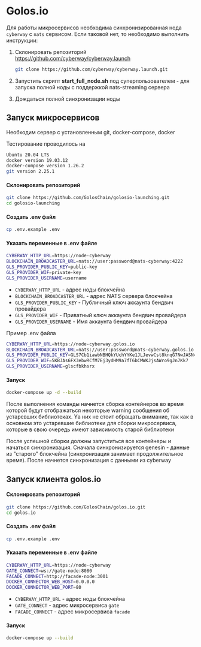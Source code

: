 # Golos.io

Для работы микросервисов необходима синхронизированная нода `cyberway` c `nats` сервисом. Если таковой нет, то необходимо выполнить инструкции:

1. Склонировать репозиторий https://github.com/cyberway/cyberway.launch

    ```bash
    git clone https://github.com/cyberway/cyberway.launch.git
    ```

2. Запустить скрипт **start_full_node.sh** под суперпользователем - для запуска полной ноды с поддержкой nats-streaming сервера

3. Дождаться полной синхронизации ноды

## Запуск микросервисов

Необходим сервер с установленным git, docker-compose, docker

Тестирование проводилось на

```bash
Ubuntu 20.04 LTS
docker version 19.03.12
docker-compose version 1.26.2
git version 2.25.1
```

#### Склонировать репозиторий

```bash
git clone https://github.com/GolosChain/golosio-launching.git
cd golosio-launching
```

#### Создать .env файл

```bash
cp .env.example .env
```

#### Указать переменные в .env файле

```bash
CYBERWAY_HTTP_URL=https://node-cyberway
BLOCKCHAIN_BROADCASTER_URL=nats://user:password@nats-cyberway:4222
GLS_PROVIDER_PUBLIC_KEY=public-key
GLS_PROVIDER_WIF=private-key
GLS_PROVIDER_USERNAME=username
```

-   `CYBERWAY_HTTP_URL` - адрес ноды блокчейна
-   `BLOCKCHAIN_BROADCASTER_URL` - адрес NATS сервера блокчейна
-   `GLS_PROVIDER_PUBLIC_KEY` - Публичный ключ аккаунта бендвич провайдера
-   `GLS_PROVIDER_WIF` - Приватный ключ аккаунта бендвич провайдера
-   `GLS_PROVIDER_USERNAME` - Имя аккаунта бендвич провайдера

Пример .env файла

```bash
CYBERWAY_HTTP_URL=https://node-cyberway.golos.io
BLOCKCHAIN_BROADCASTER_URL=nats://user:password@nats-cyberway.golos.io:4222
GLS_PROVIDER_PUBLIC_KEY=GLS7Cb1iawbNBHQkYUchYYKe1JLJevwCst8knqG7NwJASN4w3KNNr
GLS_PROVIDER_WIF=5KBJAs6FX3ebwRCfM7Ej3ydHM9a7fT6bCMWKJjsAWro9gJn7Kk7
GLS_PROVIDER_USERNAME=glscfbkhsrx
```

#### Запуск

```bash
docker-compose up -d --build
```

После выполнения команды начнется сборка контейнеров во время которой будут отображаться некоторые warning сообщения об устаревших библиотеках. Yа них не стоит обращать внимание, так как в основном это устаревшие библиотеки для сборки микросервиса, которые в свою очередь имеют зависимость старой библиотеки

После успешной сборки должны запуститься все контейнеры и начаться синхронизация.
Сначала синхронизируется genesin - данные из "старого" блокчейна (синхронизация занимает продолжительное время). После начнется синхронизация с данными из cyberway

## Запуск клиента golos.io

#### Склонировать репозиторий

```bash
git clone https://github.com/GolosChain/golos.io.git
cd golos.io
```

#### Создать .env файл

```bash
cp .env.example .env
```

#### Указать переменные в .env файле

```bash
CYBERWAY_HTTP_URL=https://node-cyberway
GATE_CONNECT=ws://gate-node:8080
FACADE_CONNECT=http://facade-node:3001
DOCKER_CONNECTOR_WEB_HOST=0.0.0.0
DOCKER_CONNECTOR_WEB_PORT=80
```

-   `CYBERWAY_HTTP_URL` - адрес ноды блокчейна
-   `GATE_CONNECT` - адрес микросервиса `gate`
-   `FACADE_CONNECT` - адрес микросервиса `facade`

#### Запуск

```bash
docker-compose up --build
```
